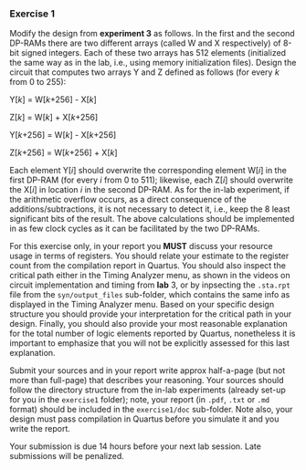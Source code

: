### Exercise 1

Modify the design from __experiment 3__ as follows. In the first and the second DP-RAMs there are two different arrays (called W and X respectively) of 8-bit signed integers. Each of these two arrays has 512 elements (initialized the same way as in the lab, i.e., using memory initialization files). Design the circuit that computes two arrays Y and Z defined as follows (for every _k_ from 0 to 255):

Y[_k_] = W[_k_+256] - X[_k_]

Z[_k_] = W[_k_] + X[_k_+256]

Y[_k_+256] = W[_k_] - X[_k_+256]

Z[_k_+256] = W[_k_+256] + X[_k_]

Each element Y[_i_] should overwrite the corresponding element W[_i_] in the first DP-RAM (for every _i_ from 0 to 511); likewise, each Z[_i_] should overwrite the X[_i_] in location _i_ in the second DP-RAM. As for the in-lab experiment, if the arithmetic overflow occurs, as a direct consequence of the additions/subtractions, it is not necessary to detect it, i.e., keep the 8 least significant bits of the result. The above calculations should be implemented in as few clock cycles as it can be facilitated by the two DP-RAMs.

For this exercise only, in your report you __MUST__ discuss your resource usage in terms of registers. You should relate your estimate to the register count from the compilation report in Quartus. You should also inspect the critical path either in the Timing Analyzer menu, as shown in the videos on circuit implementation and timing from **lab** 3, or by inpsecting the `.sta.rpt` file from the `syn/output_files` sub-folder, which contains the same info as displayed in the Timing Analyzer menu. Based on your specific design structure you should provide your interpretation for the critical path in your design. Finally, you should also provide your most reasonable explanation for the total number of logic elements reported by Quartus, nonetheless it is important to emphasize that you will not be explicitly assessed for this last explanation.

Submit your sources and in your report write approx half-a-page (but not more than full-page) that describes your reasoning. Your sources should follow the directory structure from the in-lab experiments (already set-up for you in the `exercise1` folder); note, your report (in `.pdf`, `.txt` or `.md` format) should be included in the `exercise1/doc` sub-folder. Note also, your design must pass compilation in Quartus before you simulate it and you write the report.

Your submission is due 14 hours before your next lab session. Late submissions will be penalized.

